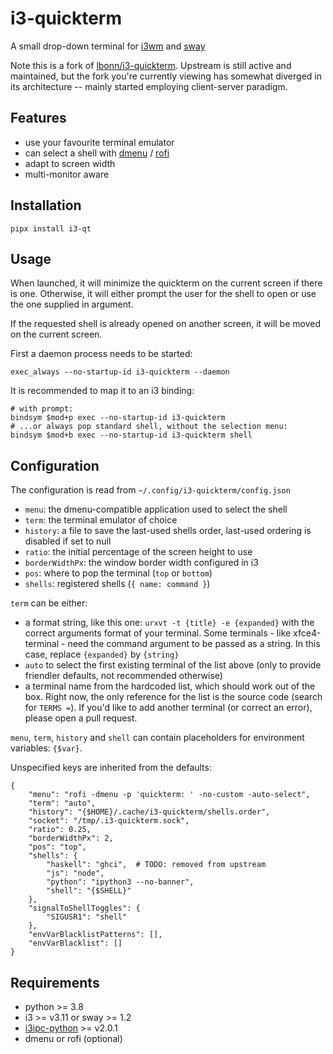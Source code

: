 # i3-quickterm

A small drop-down terminal for [i3wm](https://i3wm.org/) and [sway](https://swaywm.org/)

Note this is a fork of [lbonn/i3-quickterm](https://github.com/lbonn/i3-quickterm).
Upstream is still active and maintained, but the fork you're currently viewing
has somewhat diverged in its architecture -- mainly started employing client-server
paradigm.

## Features

* use your favourite terminal emulator
* can select a shell with [dmenu](http://tools.suckless.org/dmenu/) /
  [rofi](https://github.com/DaveDavenport/rofi)
* adapt to screen width
* multi-monitor aware

## Installation

```
pipx install i3-qt
```

## Usage

When launched, it will minimize the quickterm on the current screen if there is
one.  Otherwise, it will either prompt the user for the shell to open or use the
one supplied in argument.

If the requested shell is already opened on another screen, it will be moved on
the current screen.

First a daemon process needs to be started:

```
exec_always --no-startup-id i3-quickterm --daemon
```

It is recommended to map it to an i3 binding:

```
# with prompt:
bindsym $mod+p exec --no-startup-id i3-quickterm
# ...or always pop standard shell, without the selection menu:
bindsym $mod+b exec --no-startup-id i3-quickterm shell
```

## Configuration

The configuration is read from `~/.config/i3-quickterm/config.json`

* `menu`: the dmenu-compatible application used to select the shell
* `term`: the terminal emulator of choice
* `history`: a file to save the last-used shells order, last-used ordering
  is disabled if set to null
* `ratio`: the initial percentage of the screen height to use
* `borderWidthPx`: the window border width configured in i3
* `pos`: where to pop the terminal (`top` or `bottom`)
* `shells`: registered shells (`{ name: command }`)

`term` can be either:
- a format string, like this one: `urxvt -t {title} -e {expanded}` with
  the correct arguments format of your terminal. Some terminals - like
  xfce4-terminal - need the command argument to be passed as a string. In
  this case, replace `{expanded}` by `{string}`
- `auto` to select the first existing terminal of the list above (only to
  provide friendler defaults, not recommended otherwise)
- a terminal name from the hardcoded list, which should work out of the box.
  Right now, the only reference for the list is the source code
  (search for `TERMS =`).
  If you'd like to add another terminal (or correct an error), please open
  a pull request.

`menu`, `term`, `history` and `shell` can contain placeholders for environment
variables: `{$var}`.

Unspecified keys are inherited from the defaults:

```
{
    "menu": "rofi -dmenu -p 'quickterm: ' -no-custom -auto-select",
    "term": "auto",
    "history": "{$HOME}/.cache/i3-quickterm/shells.order",
    "socket": "/tmp/.i3-quickterm.sock",
    "ratio": 0.25,
    "borderWidthPx": 2,
    "pos": "top",
    "shells": {
        "haskell": "ghci",  # TODO: removed from upstream
        "js": "node",
        "python": "ipython3 --no-banner",
        "shell": "{$SHELL}"
    },
    "signalToShellToggles": {
        "SIGUSR1": "shell"
    },
    "envVarBlacklistPatterns": [],
    "envVarBlacklist": []
}
```

## Requirements

* python >= 3.8
* i3 >= v3.11 or sway >= 1.2
* [i3ipc-python](https://i3ipc-python.readthedocs.io/en/latest/) >= v2.0.1
* dmenu or rofi (optional)
